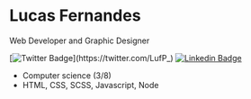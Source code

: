# Lucas Fernandes

Web Developer and Graphic Designer

[![Twitter Badge](https://img.shields.io/badge/-@LufP_-6633cc?style=flat-square&labelColor=6633cc&logo=twitter&logoColor=white&link=https://twitter.com/LufP_)](https://twitter.com/LufP_) 
[![Linkedin Badge](https://img.shields.io/badge/-Lucas%20Fernandes-6633cc?style=flat-square&logo=Linkedin&logoColor=white&link=https://www.linkedin.com/in/lucasfpfelix/)](https://www.linkedin.com/in/lucasfpfelix/) 

- Computer science (3/8)
- HTML, CSS, SCSS, Javascript, Node

